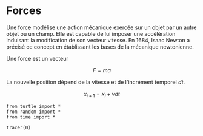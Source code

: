 # Forces

Une force modélise une action mécanique exercée sur un objet par un autre objet ou un champ. Elle est capable de lui imposer une accélération induisant la modification de son vecteur vitesse. En 1684, Isaac Newton a précisé ce concept en établissant les bases de la mécanique newtonienne.

Une force est un vecteur

$$ F = m a $$

La nouvelle position dépend de la vitesse et de l'incrément temporel $dt$.

$$ x_{i+1} = x_i + v dt $$

```{codeplay}
from turtle import *
from random import *
from time import *

tracer(0)


```